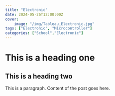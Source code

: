 ```yaml
---
title: "Electronic"
date: 2024-05-26T12:00:00Z
cover:
    image: "/img/Tableau_Electronic.jpg"
tags: ["Electronic", "Microcontroller"]
categories: ["School","Electronic"]
---
```


# This is a heading one
## This is a heading two

This is a paragraph.
Content of the post goes here.

